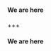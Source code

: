 #### We are here<!-- .element: style="float: left; position: absolute; left: 5%; top: 10%; color: grey" -->

<span class="fragment"></span>

<div data-animate data-src="images/intavia_arch1.drawio.svg">
<!--
{ "setup": [
{ "element": "#cell-3, #cell-4", "modifier": "attr", "parameters": [ {"class": "fragment", "data-fragment-index": "0"} ]
 }
]}
-->
</div>

+++

#### We are here<!-- .element: style="float: left; position: absolute; left: 5%; top: 10%; color: grey" -->

<span class="fragment"></span>

<div data-animate data-src="images/intavia_arch2.drawio.svg">
<!--
{ "setup": [
{ "element": "#cell-3, #cell-4, #cell-5", "modifier": "attr", "parameters": [ {"class": "fragment", "data-fragment-index": "0"} ] },
{ "element": "#cell-9, #cell-10", "modifier": "attr", "parameters": [ {"class": "fragment", "data-fragment-index": "1"} ] },
{ "element": "#cell-11, #cell-12", "modifier": "attr", "parameters": [ {"class": "fragment", "data-fragment-index": "2"} ] }
]
}
-->
</div>
